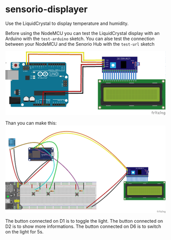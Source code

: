# sensorio-displayer
Use the LiquidCrystal to display temperature and humidity.

Before using the NodeMCU you can test the LiquidCrystal display with an Arduino with the `test-arduino` sketch.
You can alse test the connection between your NodeMCU and the Senorio Hub with the `test-url` sketch

![Test Arduino](test-arduino.png)


Than you can make this:
![Schema](schema.png)

The button connected on D1 is to toggle the light.
The button connected on D2 is to show more informations.
The button connected on D6 is to switch on the light for 5s.